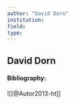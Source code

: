 ```yaml
---
author: "David Dorn"
institution:
field:
type:
---
```


## David Dorn
#### Bibliography:

![[@Autor2013-ht]]